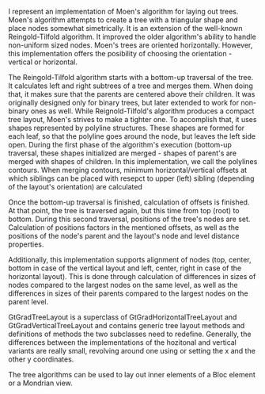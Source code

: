 I represent an implementation of Moen's algorithm for laying out trees.
Moen's algorithm attempts to create a tree with a triangular shape and place nodes somewhat simetrically. It is an extension of the well-known Reingold-Tilfold algorithm. It improved the older algorithm's ability to handle non-uniform sized nodes. Moen's trees are oriented horizontally. However, this implementation offers the posibility of choosing the orientation - vertical or horizontal. 

The Reingold-Tilfold algorithm starts with a bottom-up traversal of the tree. It calculates left and right subtrees of a tree and merges them. When doing that, it makes sure that the parents are centered above their children. It was originally designed only for binary trees, but later extended to work for non-binary ones as well.  While Reignold-Tilfold's algorithm produces a compact tree layout, Moen's strives to make a tighter one. To accomplish that, it uses shapes represented by polyline structures. These shapes are formed for each leaf, so that the polyline goes around the node, but leaves the left side open. During the first phase of the algorithm's execution (bottom-up traversal, these shapes initialized are merged - shapes of parent's are merged with shapes of children. In this implementation, we call the polylines contours. When merging contours, minimum horizontal/vertical offsets at which siblings can be placed with resepct to  upper (left) sibling (depending of the layout's orientation) are calculated

Once the bottom-up traversal is finished,  calculation of offsets is finished. At that point, the tree is traversed again, but this time from top (root) to bottom. During this second traversal, positions of the tree's nodes are set. Calculation of positions factors in the mentioned offsets, as well as the positions of the node's parent and the layout's  node and level distance properties.

Additionally, this implementation supports alignment of  nodes (top, center, bottom in case of the vertical layout and left, center, right in case of the horizontal layout). This is done through calculation of differences in sizes of nodes compared to the largest nodes on the same level, as well as the differences in sizes of their parents compared to the largest nodes on the parent level.

GtGradTreeLayout is  a superclass of GtGradHorizontalTreeLayout and GtGradVerticalTreeLayout and contains generic tree layout methods and definitions of methods the two subclasses need to redefine.  Generally, the differences between the implementations of  the hozitonal and vertical variants  are really small, revolving around one using  or setting the x and the other y coordinates.

The tree algorithms can be  used to lay out inner elements of a Bloc element or a Mondrian view.
